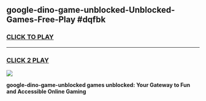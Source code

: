 
## google-dino-game-unblocked-Unblocked-Games-Free-Play #dqfbk
<h3>
<a href="https://us.freeplayer.one?title=google-dino-game-unblocked&ref=9M">CLICK TO PLAY</a></h3>
<hr>

<h3>
<a href="https://us.freeplayer.one?title=google-dino-game-unblocked&ref=9M">CLICK 2 PLAY</a>
  
</h3>

<a href="https://us.freeplayer.one?title=google-dino-game-unblocked&ref=9M"><img src="https://clearcache.store/games.png"></a>


**google-dino-game-unblocked games unblocked: Your Gateway to Fun and Accessible Online Gaming**
